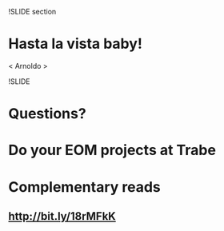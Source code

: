 !SLIDE section

# Hasta la vista baby!

< Arnoldo >

!SLIDE 

# Questions?

# Do your EOM projects at Trabe

# Complementary reads
## http://bit.ly/18rMFkK

